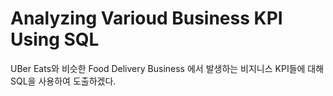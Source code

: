 # Analyzing Varioud Business KPI Using SQL
UBer Eats와 비슷한 Food Delivery Business 에서 발생하는 비지니스 KPI들에 대해 SQL을 사용하여 도출하겠다.
